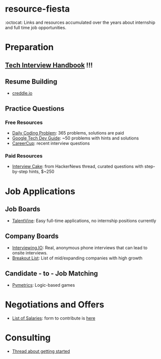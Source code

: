 # resource-fiesta
:octocat: Links and resources accumulated over the years about internship and full time job opportunities. 

# Preparation

## [Tech Interview Handbook](https://github.com/yangshun/tech-interview-handbook) !!!
## Resume Building

- [creddle.io](http://creddle.io/)

## Practice Questions

### Free Resources
- [Daily Coding Problem](https://www.dailycodingproblem.com): 365 problems, solutions are paid
- [Google Tech Dev Guide](https://techdevguide.withgoogle.com/): ~50 problems with hints and solutions
- [CareerCup](https://www.careercup.com/): recent interview questions

### Paid Resources
- [Interview Cake](https://www.interviewcake.com/): from HackerNews thread, curated questions with step-by-step hints, $~250



# Job Applications

## Job Boards
- [TalentVine](https://www.talentvine.io/?ref=dailycodingproblem): Easy full-time applications, no internship positions currently

## Company Boards
- [Interviewing.IO](https://interviewing.io/): Real, anonymous phone interviews that can lead to onsite interviews.
- [Breakout List](https://breakoutlist.com/): List of mid/expanding companies with high growth

## Candidate - to - Job Matching
- [Pymetrics](https://www.pymetrics.com/employers/): Logic-based games

# Negotiations and Offers
- [List of Salaries](https://docs.google.com/spreadsheets/d/1Km9bsx0SWPDiOPMYvremSDujyS5sF0ZQvbxr5S52wSA/edit#gid=1649958221): form to contribute is [here](https://goo.gl/forms/iJAdQfrswCN5nrWI3)

# Consulting
- [Thread about getting started](https://news.ycombinator.com/item?id=19455224)
